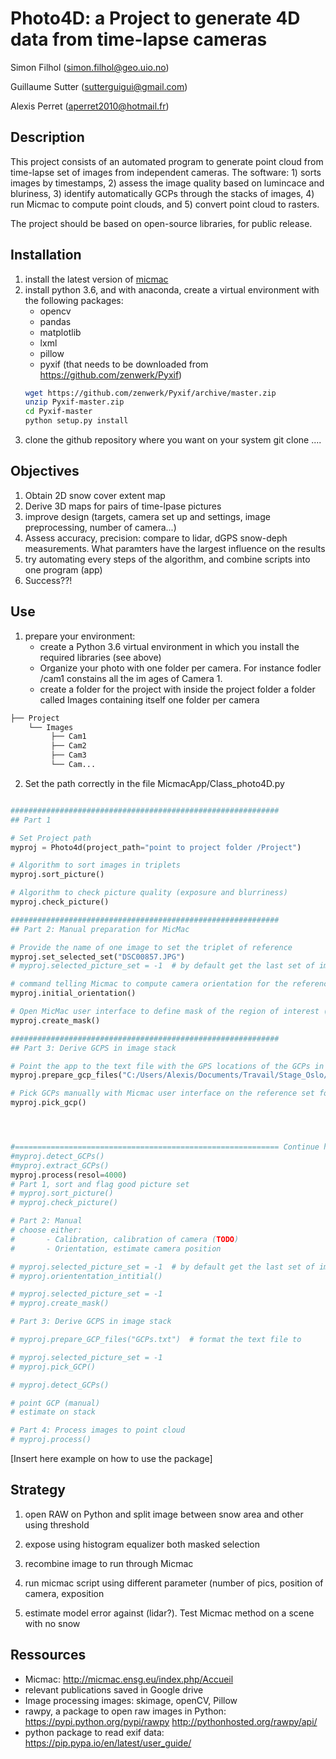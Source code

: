 # Photo4D: a Project to generate 4D data from time-lapse cameras

Simon Filhol (simon.filhol@geo.uio.no)

Guillaume Sutter (sutterguigui@gmail.com)

Alexis Perret (aperret2010@hotmail.fr)

## Description

This project consists of an automated program to generate point cloud from time-lapse set of images from independent cameras. The software: 
      1) sorts images by timestamps, 
      2) assess the image quality based on lumincace and bluriness, 
      3) identify automatically GCPs through the stacks of images, 
      4) run Micmac to compute point clouds, and 
      5) convert point cloud to rasters. 

The project should be based on open-source libraries, for public release. 

## Installation
1. install the latest version of [micmac](https://micmac.ensg.eu/index.php/Install)
2. install python 3.6, and with anaconda, create a virtual environment with the following packages: 
     - opencv 
     - pandas 
     - matplotlib
     - lxml
     - pillow
     - pyxif (that needs to be downloaded from https://github.com/zenwerk/Pyxif)
     ```sh
     wget https://github.com/zenwerk/Pyxif/archive/master.zip
     unzip Pyxif-master.zip
     cd Pyxif-master
     python setup.py install
     ```
 3. clone the github repository where you want on your system
     git clone ....

## Objectives

 1. Obtain 2D snow cover extent map
 2. Derive 3D maps for pairs of time-lpase pictures
 3. improve design (targets, camera set up and settings, image preprocessing, number of camera...)
 4. Assess accuracy, precision: compare to lidar, dGPS snow-deph measurements. What paramters have the largest influence on the results
 5. try automating every steps of the algorithm, and combine scripts into one program (app)
 6. Success??!

## Use

1. prepare your environment: 
      - create a Python 3.6 virtual environment in which you install the required libraries (see above)
      - Organize your photo with one folder per camera. For instance fodler /cam1 constains all the im ages of Camera 1.
      - create a folder for the project with inside the project folder a folder called Images containing itself one folder per camera
```bash
├── Project
    └── Images
         ├── Cam1
         ├── Cam2
         ├── Cam3
         └── Cam...
```


2. Set the path correctly in the file MicmacApp/Class_photo4D.py

```python

############################################################
## Part 1

# Set Project path
myproj = Photo4d(project_path="point to project folder /Project")

# Algorithm to sort images in triplets
myproj.sort_picture()

# Algorithm to check picture quality (exposure and blurriness)
myproj.check_picture()

############################################################
## Part 2: Manual preparation for MicMac

# Provide the name of one image to set the triplet of reference
myproj.set_selected_set("DSC00857.JPG")
# myproj.selected_picture_set = -1  # by default get the last set of image. Change to the correct index where there are good quality images

# command telling Micmac to compute camera orientation for the reference set
myproj.initial_orientation()

# Open MicMac user interface to define mask of the region of interest (ROI). Select a polygon for the ROI, and exit the window. This needs to be done for each camera.
myproj.create_mask()

############################################################
## Part 3: Derive GCPS in image stack

# Point the app to the text file with the GPS locations of the GCPs in format (name, East, North, Elec)
myproj.prepare_gcp_files("C:/Users/Alexis/Documents/Travail/Stage_Oslo/Grandeurnature/GCP/Pt_gps_gcp.txt")

# Pick GCPs manually with Micmac user interface on the reference set for each camera
myproj.pick_gcp()




#=========================================================== Continue help from here
#myproj.detect_GCPs()
#myproj.extract_GCPs()
myproj.process(resol=4000)
# Part 1, sort and flag good picture set
# myproj.sort_picture()
# myproj.check_picture()

# Part 2: Manual
# choose either:
# 		- Calibration, calibration of camera (TODO)
# 		- Orientation, estimate camera position

# myproj.selected_picture_set = -1  # by default get the last set of image. Change to the correct index where there are good quality images
# myproj.oriententation_intitial()

# myproj.selected_picture_set = -1
# myproj.create_mask()

# Part 3: Derive GCPS in image stack

# myproj.prepare_GCP_files("GCPs.txt")  # format the text file to

# myproj.selected_picture_set = -1
# myproj.pick_GCP()

# myproj.detect_GCPs()

# point GCP (manual)
# estimate on stack

# Part 4: Process images to point cloud
# myproj.process()
```


[Insert here example on how to use the package]

## Strategy

1. open RAW on Python and split image between snow area and other using threshold
2. expose using histogram equalizer both masked selection
3. recombine image to run through Micmac

4. run micmac script using different parameter (number of pics, position of camera, exposition
5. estimate model error against (lidar?). Test Micmac method on a scene with no snow



## Ressources

- Micmac: http://micmac.ensg.eu/index.php/Accueil
- relevant publications saved in Google drive
- Image processing images: skimage, openCV, Pillow
- rawpy, a package to open raw images in Python: https://pypi.python.org/pypi/rawpy  http://pythonhosted.org/rawpy/api/
- python package to read exif data: https://pip.pypa.io/en/latest/user_guide/
